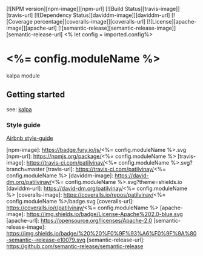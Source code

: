 [![NPM version][npm-image]][npm-url] [![Build Status][travis-image]][travis-url] [![Dependency Status][daviddm-image]][daviddm-url] [![Coverage percentage][coveralls-image]][coveralls-url] [![License][apache-image]][apache-url] [![semantic-release][semantic-release-image]][semantic-release-url]
<% let config = imported.config%>

# <%= config.moduleName %>

kalpa module

## Getting started

see: [kalpa](https://www.npmjs.com/package/kalpa)

### Style guide

[Airbnb style-guide](https://github.com/airbnb/javascripthttps://github.com/airbnb/javascript)

[npm-image]: https://badge.fury.io/js/<%= config.moduleName %>.svg
[npm-url]: https://npmjs.org/package/<%= config.moduleName %>
[travis-image]: https://travis-ci.com/patilvinay/<%= config.moduleName %>.svg?branch=master
[travis-url]: https://travis-ci.com/patilvinay/<%= config.moduleName %>
[daviddm-image]: https://david-dm.org/patilvinay/<%= config.moduleName %>.svg?theme=shields.io
[daviddm-url]: https://david-dm.org/patilvinay/<%= config.moduleName %>
[coveralls-image]: https://coveralls.io/repos/patilvinay/<%= config.moduleName %>/badge.svg
[coveralls-url]: https://coveralls.io/r/patilvinay/<%= config.moduleName %>
[apache-image]: https://img.shields.io/badge/License-Apache%202.0-blue.svg
[apache-url]: https://opensource.org/licenses/Apache-2.0
[semantic-release-image]: https://img.shields.io/badge/%20%20%F0%9F%93%A6%F0%9F%9A%80-semantic--release-e10079.svg
[semantic-release-url]: https://github.com/semantic-release/semantic-release
